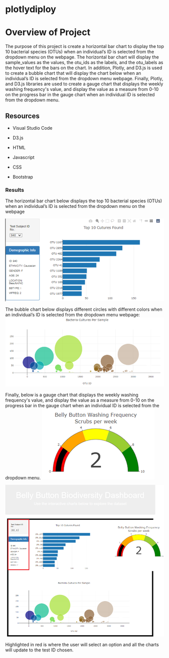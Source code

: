 # plotlydiploy

# Overview of Project

The purpose of this project is create a horizontal bar chart to display the top 10 bacterial species (OTUs) when an individual’s ID is selected from the dropdown menu on the webpage. The horizontal bar chart will display the sample_values as the values, the otu_ids as the labels, and the otu_labels as the hover text for the bars on the chart. In addition, Plotly, and D3.js is used to create a bubble chart that will display the chart below when an individual’s ID is selected from the dropdown menu webpage. Finally, Plotly, and D3.js libraries are used to create a gauge chart that displays the weekly washing frequency's value, and display the value as a measure from 0-10 on the progress bar in the gauge chart when an individual ID is selected from the dropdown menu.

## Resources

- Visual Studio Code

- D3.js

- HTML

- Javascript

- CSS

- Bootstrap

### Results

The horizontal bar chart below displays the top 10 bacterial species (OTUs) when an individual’s ID is selected from the dropdown menu on the webpage

![Top 10 Bacterial Species](barChart.png)

The bubble chart below displays different circles with different colors when an individual’s ID is selected from the dropdown menu webpage:
![Bubble Chart](bubbleChart.png)

Finally, below is a gauge chart that displays the weekly washing frequency's value, and display the value as a measure from 0-10 on the progress bar in the gauge chart when an individual ID is selected from the dropdown menu.
![Weekly Washing Frequency](gaugeChart.png) 

![Final Website](finalProduct.png)

Highlighted in red is where the user will select an option and all the charts will update to the test ID chosen.

